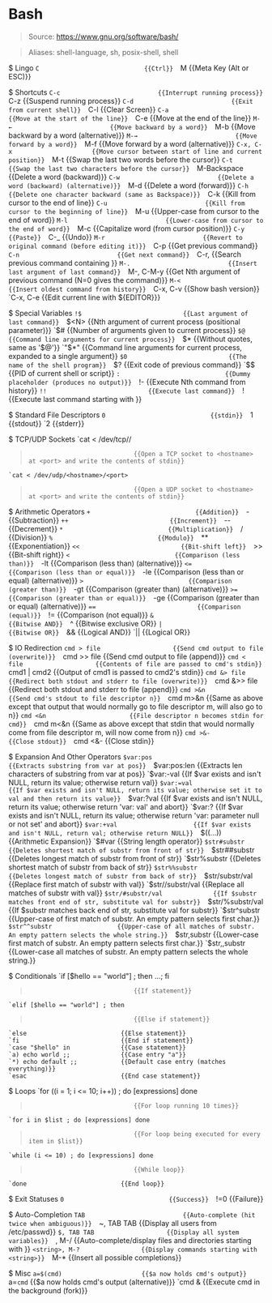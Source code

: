 # Bash

> Source: https://www.gnu.org/software/bash/

> Aliases: shell-language, sh, posix-shell, shell

$ Lingo
    `C                             {{Ctrl}} 
    `M                             {{Meta Key (Alt or ESC)}} 

$ Shortcuts
    `C-c                           {{Interrupt running process}} 
    `C-z                           {{Suspend running process}} 
    `C-d                           {{Exit from current shell}} 
    `C-l                           {{Clear Screen}} 
    `C-a                           {{Move at the start of the line}} 
    `C-e                           {{Move at the end of the line}} 
    `M-←                           {{Move backward by a word}} 
    `M-b                           {{Move backward by a word (alternative)}} 
    `M-→                           {{Move forward by a word}} 
    `M-f                           {{Move forward by a word (alternative)}} 
    `C-x, C-x                      {{Move cursor between start of line and current position}} 
    `M-t                           {{Swap the last two words before the cursor}} 
    `C-t                           {{Swap the last two characters before the cursor}} 
    `M-Backspace                   {{Delete a word (backward)}} 
    `C-w                           {{Delete a word (backward) (alternative)}} 
    `M-d                           {{Delete a word (forward)}} 
    `C-h                           {{Delete one character backward (same as Backspace)}} 
    `C-k                           {{Kill from cursor to the end of line}} 
    `C-u                           {{Kill from cursor to the beginning of line}} 
    `M-u                           {{Upper-case from cursor to the end of word}} 
    `M-l                           {{Lower-case from cursor to the end of word}} 
    `M-c                           {{Capitalize word (from cursor position)}} 
    `C-y                           {{Paste}} 
    `C-_                           {{Undo}} 
    `M-r                           {{Revert to original command (before editing it)}} 
    `C-p                           {{Get previous command}} 
    `C-n                           {{Get next command}} 
    `C-r, <pattern>                {{Search previous command containing <pattern>}} 
    `M-.                           {{Insert last argument of last command}} 
    `M-<N>, C-M-y                  {{Get Nth argument of previous command (N=0 gives the command)}} 
    `M-<                           {{Insert oldest command from history}} 
    `C-x, C-v                      {{Show bash version}} 
    `C-x, C-e                      {{Edit current line with ${EDITOR}}} 

$ Special Variables
    `!$                            {{Last argument of last command}} 
    `$<N>                          {{Nth argument of current process (positional parameter)}} 
    `$#                            {{Number of arguments given to current process}} 
    `$@                            {{Command line arguments for current process}} 
    `$*                            {{Without quotes, same as '$@'}} 
    `"$*"                          {{Command line arguments for current process, expanded to a single argument}} 
    `$0                            {{The name of the shell program}} 
    `$?                            {{Exit code of previous command}} 
    `$$                            {{PID of current shell or script}} 
    `:                             {{Dummy placeholder (produces no output)}} 
    `!-<N>                         {{Execute Nth command from history}} 
    `!!                            {{Execute last command}} 
    `!<string>                     {{Execute last command starting with <string>}} 

$ Standard File Descriptors
    `0                             {{stdin}} 
    `1                             {{stdout}} 
    `2                             {{stderr}} 

$ TCP/UDP Sockets
    `cat < /dev/tcp/<hostname>/<port>
>                                  {{Open a TCP socket to <hostname> at <port> and write the contents of stdin}} 
    `cat < /dev/udp/<hostname>/<port>
>                                  {{Open a UDP socket to <hostname> at <port> and write the contents of stdin}} 

$ Arithmetic Operators
    `+                             {{Addition}} 
    `-                             {{Subtraction}} 
    `++                            {{Increment}} 
    `--                            {{Decrement}} 
    `*                             {{Multiplication}} 
    `/                             {{Division}} 
    `%                             {{Modulo}} 
    `**                            {{Exponentiation}} 
    `<<                            {{Bit-shift left}} 
    `>>                            {{Bit-shift right}} 
    `<                             {{Comparison (less than)}} 
    `-lt                           {{Comparison (less than) (alternative)}} 
    `<=                            {{Comparison (less than or equal)}} 
    `-le                           {{Comparison (less than or equal) (alternative)}} 
    `>                             {{Comparison (greater than)}} 
    `-gt                           {{Comparison (greater than) (alternative)}} 
    `>=                            {{Comparison (greater than or equal)}} 
    `-ge                           {{Comparison (greater than or equal) (alternative)}} 
    `==                            {{Comparison (equal)}} 
    `!=                            {{Comparison (not equal)}} 
    `&                             {{Bitwise AND}} 
    `^                             {{Bitwise exclusive OR}} 
    `|                             {{Bitwise OR}} 
    `&&                            {{Logical AND}} 
    `||                            {{Logical OR}} 

$ IO Redirection
    `cmd > file                    {{Send cmd output to file (overwrite)}} 
    `cmd >> file                   {{Send cmd output to file (append)}} 
    `cmd < file                    {{Contents of file are passed to cmd's stdin}} 
    `cmd1 | cmd2                   {{Output of cmd1 is passed to cmd2's stdin}} 
    `cmd &> file                   {{Redirect both stdout and stderr to file (overwrite)}} 
    `cmd &>> file                  {{Redirect both stdout and stderr to file (append)}} 
    `cmd >&n                       {{Send cmd's stdout to file descriptor n}} 
    `cmd m>&n                      {{Same as above except that output that would normally go to file descriptor m, will also go to n}} 
    `cmd <&n                       {{File descriptor n becomes stdin for cmd}} 
    `cmd m<&n                      {{Same as above except that stdin that would normally come from file descriptor m, will now come from n}} 
    `cmd >&-                       {{Close stdout}} 
    `cmd <&-                       {{Close stdin}} 

$ Expansion And Other Operators
    `$var:pos                      {{Extracts substring from var at pos}} 
    `$var:pos:len                  {{Extracts len characters of substring from var at pos}} 
    `$var:-val                     {{If $var exists and isn't NULL, return its value; otherwise return val}} 
    `$var:=val                     {{If $var exists and isn't NULL, return its value; otherwise set it to val and then return its value}} 
    `$var:?val                     {{If $var exists and isn't NULL, return its value; otherwise return 'var: val' and abort}} 
    `$var:?                        {{If $var exists and isn't NULL, return its value; otherwise return 'var: parameter null or not set' and abort}} 
    `$var:+val                     {{If $var exists and isn't NULL, return val; otherwise return NULL}} 
    `$((...))                      {{Arithmetic Expansion}} 
    `$#var                         {{String length operator}} 
    `$str#substr                   {{Deletes shortest match of substr from front of str}} 
    `$str##substr                  {{Deletes longest match of substr from front of str}} 
    `$str%substr                   {{Deletes shortest match of substr from back of str}} 
    `$str%%substr                  {{Deletes longest match of substr from back of str}} 
    `$str/substr/val               {{Replace first match of substr with val}} 
    `$str//substr/val              {{Replace all matches of substr with val}} 
    `$str/#substr/val              {{If $substr matches front end of str, substitute val for substr}} 
    `$str/%substr/val              {{If $substr matches back end of str, substitute val for substr}} 
    `$str^substr                   {{Upper-case of first match of substr. An empty pattern selects first char.}} 
    `$str^^substr                  {{Upper-case of all matches of substr. An empty pattern selects the whole string.}} 
    `$str,substr                   {{Lower-case first match of substr. An empty pattern selects first char.}} 
    `$str,,substr                  {{Lower-case all matches of substr. An empty pattern selects the whole string.}} 

$ Conditionals
    `if [$hello == "world"] ; then ...; fi
>                                  {{If statement}} 
    `elif [$hello == "world"] ; then
>                                  {{Else if statement}} 
    `else                          {{Else statement}} 
    `fi                            {{End if statement}} 
    `case "$hello" in              {{Case statement}} 
    `a) echo world ;;              {{Case entry "a"}} 
    `*) echo default ;;            {{Default case entry (matches everything)}} 
    `esac                          {{End case statement}} 

$ Loops
    `for ((i = 1; i <= 10; i++)) ; do [expressions] done
>                                  {{For loop running 10 times}} 
    `for i in $list ; do [expressions] done
>                                  {{For loop being executed for every item in $list}} 
    `while (i <= 10) ; do [expressions] done
>                                  {{While loop}} 
    `done                          {{End loop}} 

$ Exit Statuses
    `0                             {{Success}} 
    `!=0                           {{Failure}} 

$ Auto-Completion
    `TAB                           {{Auto-complete (hit twice when ambiguous)}} 
    `~, TAB TAB                    {{Display all users from /etc/passwd}} 
    `$, TAB TAB                    {{Display all system variables}} 
    `<string>, M-/                 {{Auto-complete/display files and directories starting with <string>}} 
    `<string>, M-?                 {{Display commands starting with <string>}} 
    `M-*                           {{Insert all possible completions}} 

$ Misc
    `a=$(cmd)                      {{$a now holds cmd's output}} 
    `a=`cmd`                       {{$a now holds cmd's output (alternative)}} 
    `cmd &                         {{Execute cmd in the background (fork)}} 

